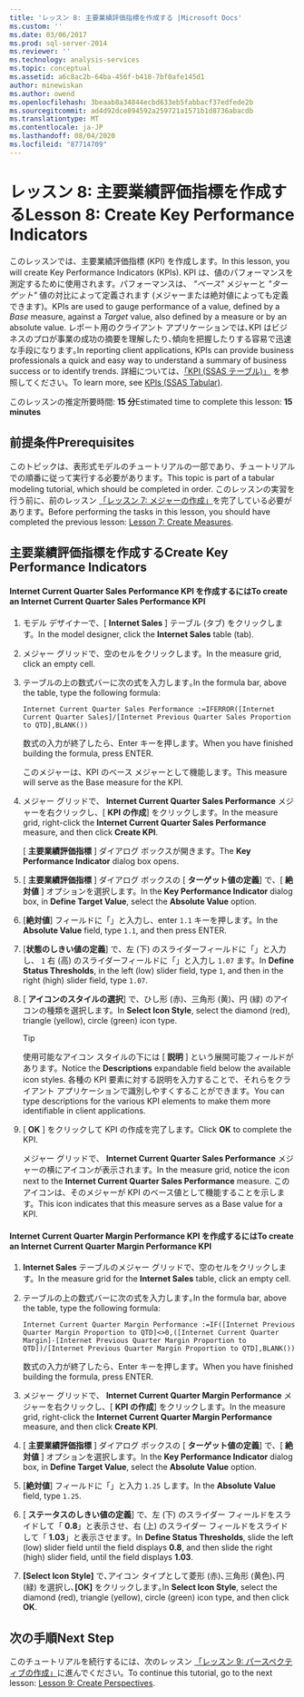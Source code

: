```yaml
---
title: 'レッスン 8: 主要業績評価指標を作成する |Microsoft Docs'
ms.custom: ''
ms.date: 03/06/2017
ms.prod: sql-server-2014
ms.reviewer: ''
ms.technology: analysis-services
ms.topic: conceptual
ms.assetid: a6c8ac2b-64ba-456f-b418-7bf0afe145d1
author: minewiskan
ms.author: owend
ms.openlocfilehash: 3beaab8a34844ecbd633eb5fabbacf37edfede2b
ms.sourcegitcommit: ad4d92dce894592a259721a1571b1d8736abacdb
ms.translationtype: MT
ms.contentlocale: ja-JP
ms.lasthandoff: 08/04/2020
ms.locfileid: "87714709"
---
```

# <a name="lesson-8-create-key-performance-indicators"></a><span data-ttu-id="840e3-102">レッスン 8: 主要業績評価指標を作成する</span><span class="sxs-lookup"><span data-stu-id="840e3-102">Lesson 8: Create Key Performance Indicators</span></span>
  <span data-ttu-id="840e3-103">このレッスンでは、主要業績評価指標 (KPI) を作成します。</span><span class="sxs-lookup"><span data-stu-id="840e3-103">In this lesson, you will create Key Performance Indicators (KPIs).</span></span> <span data-ttu-id="840e3-104">KPI は、値のパフォーマンスを測定するために使用されます。パフォーマンスは、 *"ベース"* メジャーと *"ターゲット"* 値の対比によって定義されます (メジャーまたは絶対値によっても定義できます)。</span><span class="sxs-lookup"><span data-stu-id="840e3-104">KPIs are used to gauge performance of a value, defined by a *Base* measure, against a *Target* value, also defined by a measure or by an absolute value.</span></span> <span data-ttu-id="840e3-105">レポート用のクライアント アプリケーションでは､KPI はビジネスのプロが事業の成功の摘要を理解したり､傾向を把握したりする容易で迅速な手段になります｡</span><span class="sxs-lookup"><span data-stu-id="840e3-105">In reporting client applications, KPIs can provide business professionals a quick and easy way to understand a summary of business success or to identify trends.</span></span> <span data-ttu-id="840e3-106">詳細については、[「KPI (SSAS テーブル)」](tabular-models/kpis-ssas-tabular.md) を参照してください。</span><span class="sxs-lookup"><span data-stu-id="840e3-106">To learn more, see [KPIs &#40;SSAS Tabular&#41;](tabular-models/kpis-ssas-tabular.md).</span></span>  
  
 <span data-ttu-id="840e3-107">このレッスンの推定所要時間: **15 分**</span><span class="sxs-lookup"><span data-stu-id="840e3-107">Estimated time to complete this lesson: **15 minutes**</span></span>  
  
## <a name="prerequisites"></a><span data-ttu-id="840e3-108">前提条件</span><span class="sxs-lookup"><span data-stu-id="840e3-108">Prerequisites</span></span>  
 <span data-ttu-id="840e3-109">このトピックは、表形式モデルのチュートリアルの一部であり、チュートリアルでの順番に従って実行する必要があります。</span><span class="sxs-lookup"><span data-stu-id="840e3-109">This topic is part of a tabular modeling tutorial, which should be completed in order.</span></span> <span data-ttu-id="840e3-110">このレッスンの実習を行う前に、前のレッスン [「レッスン 7: メジャーの作成」](lesson-6-create-measures.md)を完了している必要があります。</span><span class="sxs-lookup"><span data-stu-id="840e3-110">Before performing the tasks in this lesson, you should have completed the previous lesson: [Lesson 7: Create Measures](lesson-6-create-measures.md).</span></span>  
  
## <a name="create-key-performance-indicators"></a><span data-ttu-id="840e3-111">主要業績評価指標を作成する</span><span class="sxs-lookup"><span data-stu-id="840e3-111">Create Key Performance Indicators</span></span>  
  
#### <a name="to-create-an-internet-current-quarter-sales-performance-kpi"></a><span data-ttu-id="840e3-112">Internet Current Quarter Sales Performance KPI を作成するには</span><span class="sxs-lookup"><span data-stu-id="840e3-112">To create an Internet Current Quarter Sales Performance KPI</span></span>  
  
1.  <span data-ttu-id="840e3-113">モデル デザイナーで、[ **Internet Sales** ] テーブル (タブ) をクリックします。</span><span class="sxs-lookup"><span data-stu-id="840e3-113">In the model designer, click the **Internet Sales** table (tab).</span></span>  
  
2.  <span data-ttu-id="840e3-114">メジャー グリッドで、空のセルをクリックします。</span><span class="sxs-lookup"><span data-stu-id="840e3-114">In the measure grid, click an empty cell.</span></span>  
  
3.  <span data-ttu-id="840e3-115">テーブルの上の数式バーに次の式を入力します｡</span><span class="sxs-lookup"><span data-stu-id="840e3-115">In the formula bar, above the table, type the following formula:</span></span>  
  
     `Internet Current Quarter Sales Performance :=IFERROR([Internet Current Quarter Sales]/[Internet Previous Quarter Sales Proportion to QTD],BLANK())`  
  
     <span data-ttu-id="840e3-116">数式の入力が終了したら、Enter キーを押します。</span><span class="sxs-lookup"><span data-stu-id="840e3-116">When you have finished building the formula, press ENTER.</span></span>  
  
     <span data-ttu-id="840e3-117">このメジャーは、KPI のベース メジャーとして機能します。</span><span class="sxs-lookup"><span data-stu-id="840e3-117">This measure will serve as the Base measure for the KPI.</span></span>  
  
4.  <span data-ttu-id="840e3-118">メジャー グリッドで、 **Internet Current Quarter Sales Performance** メジャーを右クリックし、[ **KPI の作成**] をクリックします。</span><span class="sxs-lookup"><span data-stu-id="840e3-118">In the measure grid, right-click the **Internet Current Quarter Sales Performance** measure, and then click **Create KPI**.</span></span>  
  
     <span data-ttu-id="840e3-119">[ **主要業績評価指標** ] ダイアログ ボックスが開きます。</span><span class="sxs-lookup"><span data-stu-id="840e3-119">The **Key Performance Indicator** dialog box opens.</span></span>  
  
5.  <span data-ttu-id="840e3-120">[ **主要業績評価指標** ] ダイアログ ボックスの [ **ターゲット値の定義**] で、[ **絶対値** ] オプションを選択します。</span><span class="sxs-lookup"><span data-stu-id="840e3-120">In the **Key Performance Indicator** dialog box, in **Define Target Value**, select the **Absolute Value** option.</span></span>  
  
6.  <span data-ttu-id="840e3-121">[**絶対値**] フィールドに「」と入力し、enter `1.1` キーを押します。</span><span class="sxs-lookup"><span data-stu-id="840e3-121">In the **Absolute Value** field, type `1.1`, and then press ENTER.</span></span>  
  
7.  <span data-ttu-id="840e3-122">[**状態のしきい値の定義**] で、左 (下) のスライダーフィールドに「」と入力し、 `1` 右 (高) のスライダーフィールドに「」と入力し `1.07` ます。</span><span class="sxs-lookup"><span data-stu-id="840e3-122">In **Define Status Thresholds**, in the left (low) slider field, type `1`, and then in the right (high) slider field, type `1.07`.</span></span>  
  
8.  <span data-ttu-id="840e3-123">[ **アイコンのスタイルの選択**] で、ひし形 (赤)、三角形 (黄)、円 (緑) のアイコンの種類を選択します。</span><span class="sxs-lookup"><span data-stu-id="840e3-123">In **Select Icon Style**, select the diamond (red), triangle (yellow), circle (green) icon type.</span></span>  
  
    > [!TIP]  
    >  <span data-ttu-id="840e3-124">使用可能なアイコン スタイルの下には [ **説明** ] という展開可能フィールドがあります。</span><span class="sxs-lookup"><span data-stu-id="840e3-124">Notice the **Descriptions** expandable field below the available icon styles.</span></span> <span data-ttu-id="840e3-125">各種の KPI 要素に対する説明を入力することで、それらをクライアント アプリケーションで識別しやすくすることができます。</span><span class="sxs-lookup"><span data-stu-id="840e3-125">You can type descriptions for the various KPI elements to make them more identifiable in client applications.</span></span>  
  
9. <span data-ttu-id="840e3-126">[ **OK** ] をクリックして KPI の作成を完了します。</span><span class="sxs-lookup"><span data-stu-id="840e3-126">Click **OK** to complete the KPI.</span></span>  
  
     <span data-ttu-id="840e3-127">メジャー グリッドで、 **Internet Current Quarter Sales Performance** メジャーの横にアイコンが表示されます。</span><span class="sxs-lookup"><span data-stu-id="840e3-127">In the measure grid, notice the icon next to the **Internet Current Quarter Sales Performance** measure.</span></span> <span data-ttu-id="840e3-128">このアイコンは、そのメジャーが KPI のベース値として機能することを示します。</span><span class="sxs-lookup"><span data-stu-id="840e3-128">This icon indicates that this measure serves as a Base value for a KPI.</span></span>  
  
#### <a name="to-create-an-internet-current-quarter-margin-performance-kpi"></a><span data-ttu-id="840e3-129">Internet Current Quarter Margin Performance KPI を作成するには</span><span class="sxs-lookup"><span data-stu-id="840e3-129">To create an Internet Current Quarter Margin Performance KPI</span></span>  
  
1.  <span data-ttu-id="840e3-130">**Internet Sales** テーブルのメジャー グリッドで、空のセルをクリックします。</span><span class="sxs-lookup"><span data-stu-id="840e3-130">In the measure grid for the **Internet Sales** table, click an empty cell.</span></span>  
  
2.  <span data-ttu-id="840e3-131">テーブルの上の数式バーに次の式を入力します｡</span><span class="sxs-lookup"><span data-stu-id="840e3-131">In the formula bar, above the table, type the following formula:</span></span>  
  
     `Internet Current Quarter Margin Performance :=IF([Internet Previous Quarter Margin Proportion to QTD]<>0,([Internet Current Quarter Margin]-[Internet Previous Quarter Margin Proportion to QTD])/[Internet Previous Quarter Margin Proportion to QTD],BLANK())`  
  
     <span data-ttu-id="840e3-132">数式の入力が終了したら、Enter キーを押します。</span><span class="sxs-lookup"><span data-stu-id="840e3-132">When you have finished building the formula, press ENTER.</span></span>  
  
3.  <span data-ttu-id="840e3-133">メジャー グリッドで、 **Internet Current Quarter Margin Performance** メジャーを右クリックし、[ **KPI の作成**] をクリックします。</span><span class="sxs-lookup"><span data-stu-id="840e3-133">In the measure grid, right-click the **Internet Current Quarter Margin Performance** measure, and then click **Create KPI**.</span></span>  
  
4.  <span data-ttu-id="840e3-134">[ **主要業績評価指標** ] ダイアログ ボックスの [ **ターゲット値の定義**] で、[ **絶対値** ] オプションを選択します。</span><span class="sxs-lookup"><span data-stu-id="840e3-134">In the **Key Performance Indicator** dialog box, in **Define Target Value**, select the **Absolute Value** option.</span></span>  
  
5.  <span data-ttu-id="840e3-135">[**絶対値**] フィールドに「」と入力 `1.25` します。</span><span class="sxs-lookup"><span data-stu-id="840e3-135">In the **Absolute Value** field, type `1.25`.</span></span>  
  
6.  <span data-ttu-id="840e3-136">[ **ステータスのしきい値の定義**] で、左 (下) のスライダー フィールドをスライドして「 **0.8**」と表示させ、右 (上) のスライダー フィールドをスライドして「 **1.03**」と表示させます。</span><span class="sxs-lookup"><span data-stu-id="840e3-136">In **Define Status Thresholds**, slide the left (low) slider field until the field displays **0.8**, and then slide the right (high) slider field, until the field displays **1.03**.</span></span>  
  
7.  <span data-ttu-id="840e3-137">**[Select Icon Style]** で､アイコン タイプとして菱形 (赤)､三角形 (黄色)､円 (緑) を選択し､**[OK]** をクリックします｡</span><span class="sxs-lookup"><span data-stu-id="840e3-137">In **Select Icon Style**, select the diamond (red), triangle (yellow), circle (green) icon type, and then click **OK**.</span></span>  
  
## <a name="next-step"></a><span data-ttu-id="840e3-138">次の手順</span><span class="sxs-lookup"><span data-stu-id="840e3-138">Next Step</span></span>  
 <span data-ttu-id="840e3-139">このチュートリアルを続行するには、次のレッスン [「レッスン 9: パースペクティブの作成」](lesson-8-create-perspectives.md)に進んでください。</span><span class="sxs-lookup"><span data-stu-id="840e3-139">To continue this tutorial, go to the next lesson: [Lesson 9: Create Perspectives](lesson-8-create-perspectives.md).</span></span>  
  
  

